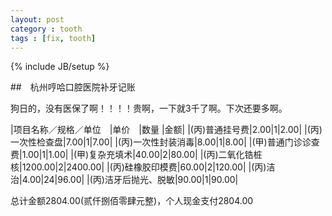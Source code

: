 ```yaml
---
layout: post
category : tooth
tags : [fix, tooth]
---
```

{% include JB/setup %}

##　杭州哼哈口腔医院补牙记账

狗日的，没有医保了啊！！！！贵啊，一下就3千了啊。下次还要多啊。

|项目名称／规格／单位　|单价　|数量 |金额|
|(丙)普通挂号费|2.00|1|2.00|
|(丙)一次性检查盘|7.00|1|7.00|
|(丙)一次性封装消毒|8.00|1|8.00|
|(甲)普通门诊诊查费|1.00|1|1.00|
|(甲)复杂充填术|40.00|2|80.00|
|(丙)二氧化锆桩核|1200.00|2|2400.00|
|(丙)硅橡胶印模费|60.00|2|120.00|
|(丙)洁治|4.00|24|96.00|
|(丙)洁牙后抛光、脱敏|90.00|1|90.00|


总计金额2804.00(贰仟捌佰零肆元整)，个人现金支付2804.00